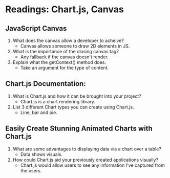 # Readings: Chart.js, Canvas

## JavaScript Canvas

1. What does the canvas allow a developer to acheive?
    - Canvas allows someone to draw 2D elements in JS.
2. What is the importance of the closing canvas tag?
    - Any fallback if the canvas doesn't render.
3. Explain what the getContext() method does.
    - Take an argument for the type of content.

## Chart.js Documentation:

1. What is Chart.js and how it can be brought into your project?
    - Chart.js is a chart rendering library.
2. List 3 different Chart types you can create using Chart.js.
    - Line, bar and pie.

## Easily Create Stunning Animated Charts with Chart.js

1. What are some advantages to displaying data via a chart over a table?
    - Data shows visuals.
2. How could Chart.js aid your previously created applications visually?
    - Chart.js would allow users to see any information I've captured from the users.